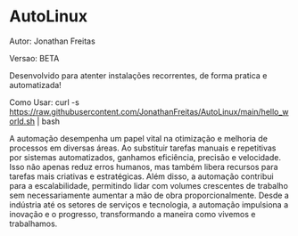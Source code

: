# AutoLinux

Autor: Jonathan Freitas 

Versao: BETA


Desenvolvido para atenter instalações recorrentes, de forma pratica e automatizada!

Como Usar:
curl -s https://raw.githubusercontent.com/JonathanFreitas/AutoLinux/main/hello_world.sh | bash





A automação desempenha um papel vital na otimização e melhoria de processos em diversas áreas. 
Ao substituir tarefas manuais e repetitivas por sistemas automatizados, ganhamos eficiência, precisão e velocidade. 
Isso não apenas reduz erros humanos, mas também libera recursos para tarefas mais criativas e estratégicas. 
Além disso, a automação contribui para a escalabilidade, permitindo lidar com volumes crescentes de trabalho sem necessariamente 
aumentar a mão de obra proporcionalmente. Desde a indústria até os setores de serviços e tecnologia, a automação impulsiona a 
inovação e o progresso, transformando a maneira como vivemos e trabalhamos.


